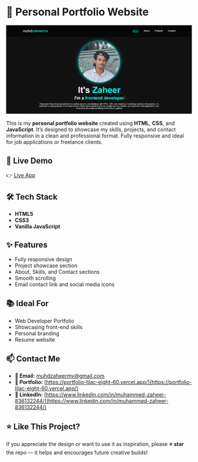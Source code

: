 # 💼 Personal Portfolio Website

![Homepage](./pp.png)

This is my **personal portfolio website** created using **HTML**, **CSS**, and **JavaScript**. It’s designed to showcase my skills, projects, and contact information in a clean and professional format. Fully responsive and ideal for job applications or freelance clients.

## 🚀 Live Demo

👉 [Live App](https://personal-portfolio-gules-theta.vercel.app/)

## 🛠️ Tech Stack

- **HTML5**
- **CSS3**
- **Vanilla JavaScript**

## ✨ Features

- Fully responsive design
- Project showcase section
- About, Skills, and Contact sections
- Smooth scrolling
- Email contact link and social media icons


## 📚 Ideal For

- Web Developer Portfolio
- Showcasing front-end skills
- Personal branding
- Resume website

## 📫 Contact Me

- **📧 Email:** muhdzaheermv@gmail.com  
- **🔗 Portfolio:** [https://portfolio-lilac-eight-60.vercel.app/](https://portfolio-lilac-eight-60.vercel.app/)  
- **💼 LinkedIn:** [https://www.linkedin.com/in/muhammed-zaheer-836132244/](https://www.linkedin.com/in/muhammed-zaheer-836132244/)

## ⭐ Like This Project?

If you appreciate the design or want to use it as inspiration, please **⭐ star** the repo — it helps and encourages future creative builds!

